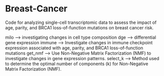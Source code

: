 # Breast-Cancer

Code for analyzing single-cell transcriptomic data to assess the impact of age, parity, and BRCA1 loss-of-function mutations on breast cancer risk.


milo --> investigating changes in cell type composition
dge --> differential gene expression
immune --> Investigate changes in immune checkpoint expression associated with age, parity, and BRCA1 loss-of-function mutations
get_nmf --> Use Non-Negative Matrix Factorization (NMF) to investigate changes in gene expression patterns.
select_k --> Method used to determine the optimal number of components (k) for Non-Negative Matrix Factorization (NMF).

